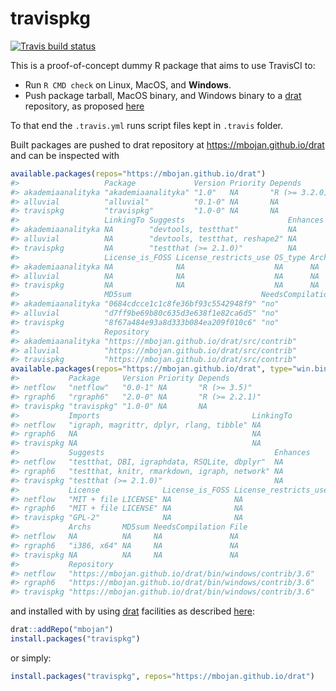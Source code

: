 
<!-- README.md is generated from README.Rmd. Please edit that file -->

# travispkg

<!-- badges: start -->

[![Travis build
status](https://travis-ci.org/mbojan/travispkg.svg?branch=master)](https://travis-ci.org/mbojan/travispkg)
<!-- badges: end -->

This is a proof-of-concept dummy R package that aims to use TravisCI to:

  - Run `R CMD check` on Linux, MacOS, and **Windows**.
  - Push package tarball, MacOS binary, and Windows binary to a
    [drat](https://github.com/eddelbuettel/drat) repository, as proposed
    [here](https://cran.r-project.org/web/packages/drat/vignettes/CombiningDratAndTravis.html)

To that end the `.travis.yml` runs script files kept in `.travis`
folder.

Built packages are pushed to drat repository at
<https://mbojan.github.io/drat> and can be inspected with

``` r
available.packages(repos="https://mbojan.github.io/drat")
#>                   Package             Version Priority Depends        Imports
#> akademiaanalityka "akademiaanalityka" "1.0"   NA       "R (>= 3.2.0)" NA     
#> alluvial          "alluvial"          "0.1-0" NA       NA             NA     
#> travispkg         "travispkg"         "1.0-0" NA       NA             NA     
#>                   LinkingTo Suggests                       Enhances License
#> akademiaanalityka NA        "devtools, testthat"           NA       "GPL-2"
#> alluvial          NA        "devtools, testthat, reshape2" NA       "GPL-3"
#> travispkg         NA        "testthat (>= 2.1.0)"          NA       "GPL-2"
#>                   License_is_FOSS License_restricts_use OS_type Archs
#> akademiaanalityka NA              NA                    NA      NA   
#> alluvial          NA              NA                    NA      NA   
#> travispkg         NA              NA                    NA      NA   
#>                   MD5sum                             NeedsCompilation File
#> akademiaanalityka "0684cdcce1c1c8fe36bf93c5542948f9" "no"             NA  
#> alluvial          "d7ff9be69b80c635d3e638f1e82ca6d5" "no"             NA  
#> travispkg         "8f67a484e93a8d333b084ea209f010c6" "no"             NA  
#>                   Repository                                 
#> akademiaanalityka "https://mbojan.github.io/drat/src/contrib"
#> alluvial          "https://mbojan.github.io/drat/src/contrib"
#> travispkg         "https://mbojan.github.io/drat/src/contrib"
available.packages(repos="https://mbojan.github.io/drat", type="win.binary")
#>           Package     Version Priority Depends       
#> netflow   "netflow"   "0.0-1" NA       "R (>= 3.5)"  
#> rgraph6   "rgraph6"   "2.0-0" NA       "R (>= 2.2.1)"
#> travispkg "travispkg" "1.0-0" NA       NA            
#>           Imports                                  LinkingTo
#> netflow   "igraph, magrittr, dplyr, rlang, tibble" NA       
#> rgraph6   NA                                       NA       
#> travispkg NA                                       NA       
#>           Suggests                                      Enhances
#> netflow   "testthat, DBI, igraphdata, RSQLite, dbplyr"  NA      
#> rgraph6   "testthat, knitr, rmarkdown, igraph, network" NA      
#> travispkg "testthat (>= 2.1.0)"                         NA      
#>           License              License_is_FOSS License_restricts_use OS_type
#> netflow   "MIT + file LICENSE" NA              NA                    NA     
#> rgraph6   "MIT + file LICENSE" NA              NA                    NA     
#> travispkg "GPL-2"              NA              NA                    NA     
#>           Archs       MD5sum NeedsCompilation File
#> netflow   NA          NA     NA               NA  
#> rgraph6   "i386, x64" NA     NA               NA  
#> travispkg NA          NA     NA               NA  
#>           Repository                                             
#> netflow   "https://mbojan.github.io/drat/bin/windows/contrib/3.6"
#> rgraph6   "https://mbojan.github.io/drat/bin/windows/contrib/3.6"
#> travispkg "https://mbojan.github.io/drat/bin/windows/contrib/3.6"
```

and installed with by using [drat](dirk.eddelbuettel.com/code/drat.html)
facilities as described
[here](http://eddelbuettel.github.io/drat/DratForPackageUsers.html):

``` r
drat::addRepo("mbojan")
install.packages("travispkg")
```

or simply:

``` r
install.packages("travispkg", repos="https://mbojan.github.io/drat")
```
